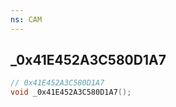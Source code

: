 ```yaml
---
ns: CAM
---
```

## _0x41E452A3C580D1A7

```c
// 0x41E452A3C580D1A7
void _0x41E452A3C580D1A7();
```

